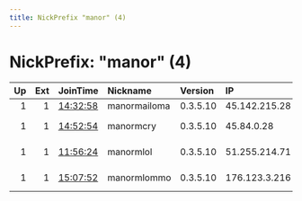 ```yaml
---
title: NickPrefix "manor" (4)
---
```


# NickPrefix: "manor" (4)

|   Up |   Ext | JoinTime                                                                                            | Nickname     | Version   | IP            | AS           | CC   |   ORp |   Dirp | OS    | Contact   |   eFamMembers |
|-----:|------:|:----------------------------------------------------------------------------------------------------|:-------------|:----------|:--------------|:-------------|:-----|------:|-------:|:------|:----------|--------------:|
|    1 |     1 | [14:32:58](https://metrics.torproject.org/rs.html#details/F1F94D50FFBB08F60129B55A865666B5FEC8C8FB) | manormailoma | 0.3.5.10  | 45.142.215.28 | None         | ru   |  9001 |      0 | Linux | None      |             1 |
|    1 |     1 | [14:52:54](https://metrics.torproject.org/rs.html#details/9D60C91F2EAD9AD8DB7C782341B6761E56C545EB) | manormcry    | 0.3.5.10  | 45.84.0.28    | Alexhost Srl | md   |  9001 |      0 | Linux | None      |             1 |
|    1 |     1 | [11:56:24](https://metrics.torproject.org/rs.html#details/D898AE80D6B0BD8EE890FC3673D99E3DEDB06AC1) | manormlol    | 0.3.5.10  | 51.255.214.71 | OVH SAS      | fr   |  9001 |      0 | Linux | None      |             1 |
|    1 |     1 | [15:07:52](https://metrics.torproject.org/rs.html#details/6BD3FF739E70EF6F032CDF296382B43C155433A5) | manormlommo  | 0.3.5.10  | 176.123.3.216 | Alexhost Srl | md   |  9001 |      0 | Linux | None      |             1 |
